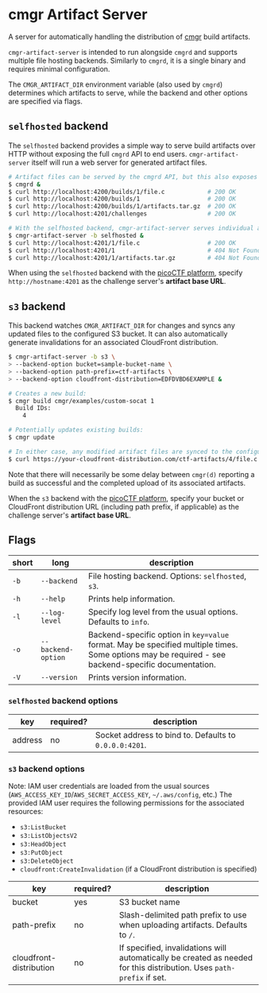 # cmgr Artifact Server

A server for automatically handling the distribution of
[cmgr](https://github.com/ArmyCyberInstitute/cmgr) build artifacts.

`cmgr-artifact-server` is intended to run alongside `cmgrd` and supports multiple file hosting
backends. Similarly to `cmgrd`, it is a single binary and requires minimal configuration.

The `CMGR_ARTIFACT_DIR` environment variable (also used by `cmgrd`) determines which artifacts to
serve, while the backend and other options are specified via flags.

## `selfhosted` backend

The `selfhosted` backend provides a simple way to serve build artifacts over HTTP without exposing
the full `cmgrd` API to end users. `cmgr-artifact-server` itself will run a web server for generated
artifact files.

```bash
# Artifact files can be served by the cmgrd API, but this also exposes other endpoints:
$ cmgrd &
$ curl http://localhost:4200/builds/1/file.c            # 200 OK
$ curl http://localhost:4200/builds/1                   # 200 OK
$ curl http://localhost:4200/builds/1/artifacts.tar.gz  # 200 OK
$ curl http://localhost:4201/challenges                 # 200 OK

# With the selfhosted backend, cmgr-artifact-server serves individual artifact files only:
$ cmgr-artifact-server -b selfhosted &
$ curl http://localhost:4201/1/file.c                   # 200 OK
$ curl http://localhost:4201/1                          # 404 Not Found
$ curl http://localhost:4201/1/artifacts.tar.gz         # 404 Not Found
```

When using the `selfhosted` backend with the [picoCTF
platform](https://github.com/picoCTF/platform), specify `http://hostname:4201` as the challenge
server's **artifact base URL**.

## `s3` backend

This backend watches `CMGR_ARTIFACT_DIR` for changes and syncs any updated files to the configured
S3 bucket. It can also automatically generate invalidations for an associated CloudFront
distribution.

```bash
$ cmgr-artifact-server -b s3 \
> --backend-option bucket=sample-bucket-name \
> --backend-option path-prefix=ctf-artifacts \
> --backend-option cloudfront-distribution=EDFDVBD6EXAMPLE &

# Creates a new build:
$ cmgr build cmgr/examples/custom-socat 1
  Build IDs:
    4

# Potentially updates existing builds:
$ cmgr update

# In either case, any modified artifact files are synced to the configured cloud storage provider:
$ curl https://your-cloudfront-distribution.com/ctf-artifacts/4/file.c  # 200 OK
```

Note that there will necessarily be some delay between `cmgr(d)` reporting a build as successful and
the completed upload of its associated artifacts.

When the `s3` backend with the [picoCTF platform](https://github.com/picoCTF/platform), specify your
bucket or CloudFront distribution URL (including path prefix, if applicable) as the challenge
server's **artifact base URL**.

## Flags

| short | long | description |
| --- | --- | --- |
| `-b` | `--backend` | File hosting backend. Options: `selfhosted`, `s3`. |
| `-h` | `--help` | Prints help information. |
| `-l` | `--log-level` | Specify log level from the usual options. Defaults to `info`. |
| `-o` | `--backend-option` | Backend-specific option in `key=value` format. May be specified multiple times. Some options may be required - see backend-specific documentation. |
| `-V` | `--version` | Prints version information. |

### `selfhosted` backend options

| key | required? | description |
| --- | --- | --- |
| address | no | Socket address to bind to. Defaults to `0.0.0.0:4201`. |

### `s3` backend options

Note: IAM user credentials are loaded from the usual sources
(`AWS_ACCESS_KEY_ID`/`AWS_SECRET_ACCESS_KEY`, `~/.aws/config`, etc.) The provided IAM user requires
the following permissions for the associated resources:

- `s3:ListBucket`
- `s3:ListObjectsV2`
- `s3:HeadObject`
- `s3:PutObject`
- `s3:DeleteObject`
- `cloudfront:CreateInvalidation` (if a CloudFront distribution is specified)

| key | required? | description |
| --- | --- | --- |
| bucket | yes | S3 bucket name |
| path-prefix | no | Slash-delimited path prefix to use when uploading artifacts. Defaults to `/`. |
| cloudfront-distribution | no | If specified, invalidations will automatically be created as needed for this distribution. Uses `path-prefix` if set. |

